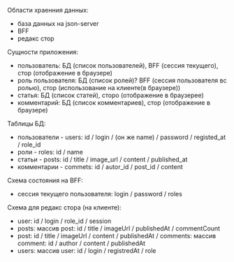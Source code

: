 Области храенния данных:

- база данных на json-server
- BFF
- редакс стор


Сущности приложения:

- пользователь: БД (список пользователей), BFF (сессия текущего), стор (отображение в браузере)
- роль пользователя: БД (список ролей)? BFF (сессия пользователя вс ролью), стор (использование на клиенте(в браузере))
- статья: БД (список статей), сторо (отображение в браузерее)
- комментарий: БД (список комментариев), стор (отображение в браузере)


Таблицы БД:

- пользователи - users: id / login /  (он же name) / password / registed_at / role_id
- роли - roles: id / name
- статьи - posts: id / title / image_url / content / published_at
- комментарии - commets: id / autor_id / post_id / content


Схема состояния на BFF:

- сессия текущего пользователя: login / password / roles


Схема для редакс стора (на клиенте):

- user: id / login / role_id / session
- posts: массив post: id / title / imageUrl / publishedAt / commentCount
- post: id / title / imageUrl / content / publishedAt / comments: массив comment: id / author / content / publishedAt
- users:  массив user: id / login / registredAt / role

